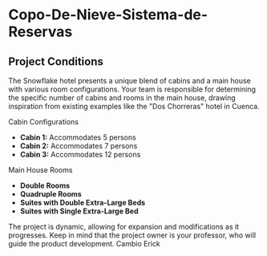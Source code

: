 # Copo-De-Nieve-Sistema-de-Reservas


## Project Conditions
The Snowflake hotel presents a unique blend of cabins and a main house with various room configurations. Your team is responsible for determining the specific number of cabins and rooms in the main house, drawing inspiration from existing examples like the "Dos Chorreras" hotel in Cuenca.

Cabin Configurations
- **Cabin 1:** Accommodates 5 persons
- **Cabin 2:** Accommodates 7 persons
- **Cabin 3:** Accommodates 12 persons
  
Main House Rooms
- **Double Rooms**
- **Quadruple Rooms**
- **Suites with Double Extra-Large Beds**
- **Suites with Single Extra-Large Bed**

The project is dynamic, allowing for expansion and modifications as it progresses. Keep in mind that the project owner is your professor, who will guide the product development.
Cambio Erick